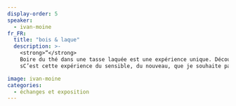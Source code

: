 ```yaml
---
display-order: 5
speaker:
  - ivan-moine
fr_FR:
  title: "bois & laque"
  description: >-
    <strong>“</strong>
    Boire du thé dans une tasse laquée est une expérience unique. Découvrir que l’on ne s’y brûle pas les doigts est une surprise, sentir sa souplesse un étonnement, et la douceur sur les lèvres, un vrai bonheur.
    sC’est cette expérience du sensible, du nouveau, que je souhaite partager avec le public.<strong>“<br>

image: ivan-moine
categories:
  - échanges et exposition
---
```


